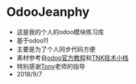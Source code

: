 # OdooJeanphy
- 这是我的个人的odoo模块练习库
- 基于odoo11
- 主要是为了个人同步代码方便
- 素材参考自[odoo官方教程](https://www.odoo.com/documentation/11.0/howtos/backend.html#build-an-odoo-module)和[TNK技术小栈](https://segmentfault.com/blog/ruter)
- 特别感谢[Tony](malijie.cc)老师的指导
- 2018/9/7
